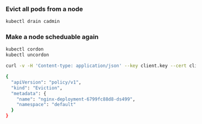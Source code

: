 ### Evict all pods from a node

```sh
kubectl drain cadmin
```

### Make a node scheduable again

```sh
kubectl cordon
kubectl uncordon
```

```sh
curl -v -H 'Content-type: application/json' --key client.key --cert client.crt https://192.168.34.2:6443/api/v1/namespaces/default/pods/nginx-deployment-6799fc88d8-ds499/eviction -d @eviction.json

{
  "apiVersion": "policy/v1",
  "kind": "Eviction",
  "metadata": {
    "name": "nginx-deployment-6799fc88d8-ds499",
    "namespace": "default"
  }
}
```
